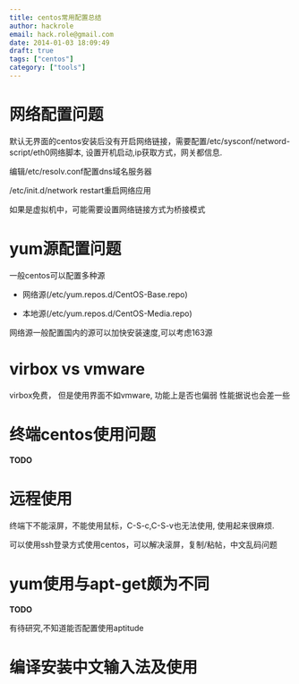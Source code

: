 ```yaml
---
title: centos常用配置总结
author: hackrole
email: hack.role@gmail.com
date: 2014-01-03 18:09:49
draft: true
tags: ["centos"]
category: ["tools"]
---
```




# 网络配置问题

默认无界面的centos安装后没有开启网络链接，需要配置/etc/sysconf/netword-script/eth0网络脚本,
设置开机启动,ip获取方式，网关都信息.

编辑/etc/resolv.conf配置dns域名服务器

/etc/init.d/network restart重启网络应用

如果是虚拟机中，可能需要设置网络链接方式为桥接模式

# yum源配置问题

一般centos可以配置多种源

+ 网络源(/etc/yum.repos.d/CentOS-Base.repo)

+ 本地源(/etc/yum.repos.d/CentOS-Media.repo)

网络源一般配置国内的源可以加快安装速度,可以考虑163源

# virbox vs vmware

virbox免费，
但是使用界面不如vmware,
功能上是否也偏弱
性能据说也会差一些

# 终端centos使用问题
**TODO**

# 远程使用

终端下不能滚屏，不能使用鼠标，C-S-c,C-S-v也无法使用, 使用起来很麻烦.

可以使用ssh登录方式使用centos，可以解决滚屏，复制/粘帖，中文乱码问题

# yum使用与apt-get颇为不同
**TODO**

有待研究,不知道能否配置使用aptitude

# 编译安装中文输入法及使用
